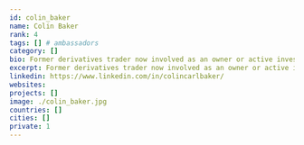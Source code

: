 ```yaml
---
id: colin_baker
name: Colin Baker
rank: 4
tags: [] # ambassadors
category: []
bio: Former derivatives trader now involved as an owner or active investor in various businesses including private jet charter, luxury villa development in Thailand, green energy and renewables (global), a crypto derivatives exchange and private equity. I'm a British citizen but been living in HK since 2011 and spent 11 years living in Tokyo before that. Along with my partner we have set up Dragon Edge Cloud in HK, and are aiming to be a ThreeFold Farmer across the APAC region. Ambassador fell in love with Threefold People can't use it if they don't know about it, so it's vital that we spread the word about ThreeFold and raise awareness in the private and business communities. Even though I don't have a technology background, and have much to learn, being the only farmer this far east I feel compelled to step up and try to assist as much as I can. On the plus side, I have a wide network across the region, and should be able to open the right doors to allow us in over here.
excerpt: Former derivatives trader now involved as an owner or active investor in various businesses including private jet charter..
linkedin: https://www.linkedin.com/in/colincarlbaker/
websites: 
projects: []
image: ./colin_baker.jpg
countries: []
cities: []
private: 1
---
```

